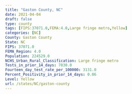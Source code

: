 ```yaml
---
title: "Gaston County, NC"
date: 2021-04-04
draft: false
type: county
tags: [FIPS:37071.0,FEMA:4.0,Large fringe metro,Yellow]
categories: [NC]
County: Gaston County
State: NC
FIPS: 37071.0
FEMA_Region: 4.0
Population: 224529.0
NCHS_Urban_Rural_Classification: Large fringe metro
Tests_in_prior_14_days: 7030.0
Fourteen_day_test_rate_per_100000: 3131.0
Percent_Positivity_in_prior_14_days: 0.06
Level: Yellow
url: /states/NC/gaston-county
---
```



